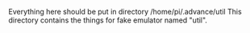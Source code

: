 Everything here should be put in directory /home/pi/.advance/util
This directory contains the things for fake emulator named "util".
